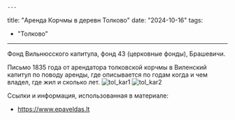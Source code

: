     ---
title: "Аренда Корчмы в деревн Толково"
date: "2024-10-16"
tags:
  - "Толково"
---

Фонд Вильнюсского капитула, фонд 43 (церковные фонды), Брашевичи.

Письмо 1835 года от арендатора толковской корчмы в Виленский капитул по поводу аренды, где описывается по годам когда и чем владел, где жил и сколько лет.
![tol_kar1](https://github.com/user-attachments/assets/4c374f07-da06-422f-83ee-e9f2c0b21eeb)
![tol_kar2](https://github.com/user-attachments/assets/bc1a59c9-d5cb-47ef-9512-6bc28440bebc)

Ссылки и информация, использованная в материале:
- https://www.epaveldas.lt
